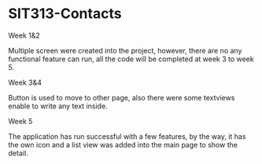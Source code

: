 # SIT313-Contacts
Week 1&2

Multiple screen were created into the project, however, there are no any functional feature can run, all the code will be completed at week 3 to week 5.
  
  
  
Week 3&4

Button is used to move to other page, also there were some textviews enable to write any text inside.
  
  
  
Week 5

The application has run successful with a few features, by the way, it has the own icon and a list view was added into the main page to show the detail.
